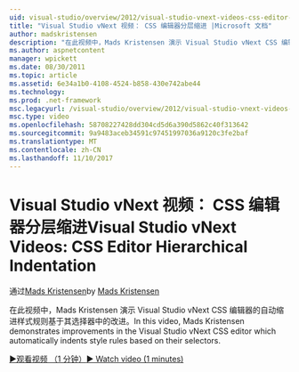 ```yaml
---
uid: visual-studio/overview/2012/visual-studio-vnext-videos-css-editor-hierarchical-indentation
title: "Visual Studio vNext 视频： CSS 编辑器分层缩进 |Microsoft 文档"
author: madskristensen
description: "在此视频中，Mads Kristensen 演示 Visual Studio vNext CSS 编辑器的自动缩进样式基于其 selecto 规则中的改进..."
ms.author: aspnetcontent
manager: wpickett
ms.date: 08/30/2011
ms.topic: article
ms.assetid: 6e34a1b0-4108-4524-b858-430e742abe44
ms.technology: 
ms.prod: .net-framework
msc.legacyurl: /visual-studio/overview/2012/visual-studio-vnext-videos-css-editor-hierarchical-indentation
msc.type: video
ms.openlocfilehash: 58708227428dd304cd5d6a390d5862c40f313642
ms.sourcegitcommit: 9a9483aceb34591c97451997036a9120c3fe2baf
ms.translationtype: MT
ms.contentlocale: zh-CN
ms.lasthandoff: 11/10/2017
---
```

<a name="visual-studio-vnext-videos-css-editor-hierarchical-indentation"></a><span data-ttu-id="64831-103">Visual Studio vNext 视频： CSS 编辑器分层缩进</span><span class="sxs-lookup"><span data-stu-id="64831-103">Visual Studio vNext Videos: CSS Editor Hierarchical Indentation</span></span>
====================
<span data-ttu-id="64831-104">通过[Mads Kristensen](https://github.com/madskristensen)</span><span class="sxs-lookup"><span data-stu-id="64831-104">by [Mads Kristensen](https://github.com/madskristensen)</span></span>

<span data-ttu-id="64831-105">在此视频中，Mads Kristensen 演示 Visual Studio vNext CSS 编辑器的自动缩进样式规则基于其选择器中的改进。</span><span class="sxs-lookup"><span data-stu-id="64831-105">In this video, Mads Kristensen demonstrates improvements in the Visual Studio vNext CSS editor which automatically indents style rules based on their selectors.</span></span>

[<span data-ttu-id="64831-106">&#9654;观看视频 （1 分钟）</span><span class="sxs-lookup"><span data-stu-id="64831-106">&#9654; Watch video (1 minutes)</span></span>](https://channel9.msdn.com/Blogs/ASP-NET-Site-Videos/visual-studio-vnext-videos-css-editor-hierarchical-indentation)
